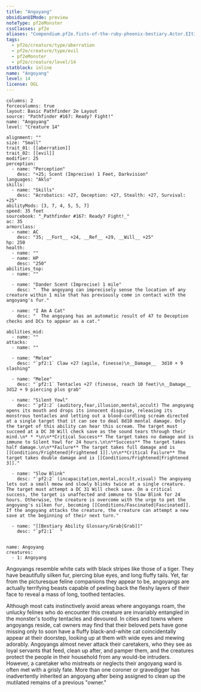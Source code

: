 ```yaml
---
title: "Angoyang"
obsidianUIMode: preview
noteType: pf2eMonster
cssClasses: pf2e
aliases: "Compendium.pf2e.fists-of-the-ruby-phoenix-bestiary.Actor.EItI5u34FIIuZM9W" 
tags:
  - pf2e/creature/type/aberration
  - pf2e/creature/type/evil
  - pf2eMonster
  - pf2e/creature/level/14
statblock: inline
name: "Angoyang"
level: 14
license: OGL
---
```


```statblock
columns: 2
forcecolumns: true
layout: Basic Pathfinder 2e Layout
source: "Pathfinder #167: Ready? Fight!"
name: "Angoyang"
level: "Creature 14"

alignment: ""
size: "Small"
trait_01: [[aberration]]
trait_02: [[evil]]
modifier: 25
perception:
  - name: "Perception"
    desc: "+25; Scent (Imprecise) 1 Feet, Darkvision"
languages: "Aklo"
skills:
  - name: "Skills"
    desc: "Acrobatics: +27, Deception: +27, Stealth: +27, Survival: +25"
abilityMods: [3, 7, 4, 5, 5, 7]
speed: 35 feet
sourcebook: "_Pathfinder #167: Ready? Fight!_"
ac: 35
armorclass:
  - name: AC
    desc: "35; __Fort__ +24, __Ref__ +29, __Will__ +25"
hp: 250
health:
  - name: ""
  - name: HP
    desc: "250"
abilities_top:
  - name: ""

  - name: "Dander Scent (Imprecise) 1 mile"
    desc: "  The angoyang can imprecisely sense the location of any creature within 1 mile that has previously come in contact with the angoyang's fur."

  - name: "I Am A Cat"
    desc: "  The angoyang has an automatic result of 47 to Deception checks and DCs to appear as a cat."

abilities_mid:
  - name: ""
attacks:
  - name: ""

  - name: "Melee"
    desc: "`pf2:1` Claw +27 (agile, finesse)\n__Damage__  3d10 + 9 slashing"

  - name: "Melee"
    desc: "`pf2:1` Tentacles +27 (finesse, reach 10 feet)\n__Damage__  3d12 + 9 piercing plus grab"

  - name: "Silent Yowl"
    desc: "`pf2:2` (auditory,fear,illusion,mental,occult) The angoyang opens its mouth and drops its innocent disguise, releasing its monstrous tentacles and letting out a blood-curdling scream directed at a single target that it can see to deal 8d10 mental damage. Only the target of this ability can hear this scream. The target must succeed at a DC 30 Will check save as the sound tears through their mind.\n* * *\n\n**Critical Success** The target takes no damage and is immune to Silent Yowl for 24 hours.\n\n**Success** The target takes half damage.\n\n**Failure** The target takes full damage and is [[Conditions/Frightened|Frightened 1]].\n\n**Critical Failure** The target takes double damage and is [[Conditions/Frightened|Frightened 3]]."

  - name: "Slow Blink"
    desc: "`pf2:2` (incapacitation,mental,occult,visual) The angoyang lets out a small meow and slowly blinks twice at a single creature. The target must attempt a DC 31 Will check save. On a critical success, the target is unaffected and immune to Slow Blink for 24 hours. Otherwise, the creature is overcome with the urge to pet the angoyang's silken fur, becoming [[Conditions/Fascinated|Fascinated]]. If the angoyang attacks the creature, the creature can attempt a new save at the beginning of their next turn."

  - name: "[[Bestiary Ability Glossary/Grab|Grab]]"
    desc: "`pf2:1`  "
 
```

```encounter-table
name: Angoyang
creatures:
  - 1: Angoyang
```



Angoyangs resemble white cats with black stripes like those of a tiger. They have beautifully silken fur, piercing blue eyes, and long fluffy tails. Yet, far from the picturesque feline companions they appear to be, angoyangs are actually terrifying beasts capable of peeling back the fleshy layers of their face to reveal a mass of long, toothed tentacles.

Although most cats instinctively avoid areas where angoyangs roam, the unlucky felines who do encounter this creature are invariably entangled in the monster's toothy tentacles and devoured. In cities and towns where angoyangs reside, cat owners may find that their beloved pets have gone missing only to soon have a fluffy black-and-white cat coincidentally appear at their doorstep, looking up at them with wide eyes and mewing adorably. Angoyangs almost never attack their caretakers, who they see as loyal servants that feed, clean up after, and pamper them, and the creatures protect the people in their household from any would-be intruders. However, a caretaker who mistreats or neglects their angoyang ward is often met with a grisly fate. More than one coroner or gravedigger has inadvertently inherited an angoyang after being assigned to clean up the mutilated remains of a previous "owner."
